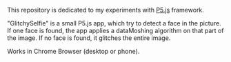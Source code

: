 This repository is dedicated to my experiments with <a href="https://p5js.org/">P5.js</a> framework.

"GlitchySelfie" is a small P5.js app, which try to detect a face in the picture.
If one face is found, the app applies a dataMoshing algorithm on that part of the image. If no face is found, it glitches the entire image.

Works in Chrome Browser (desktop or phone).
